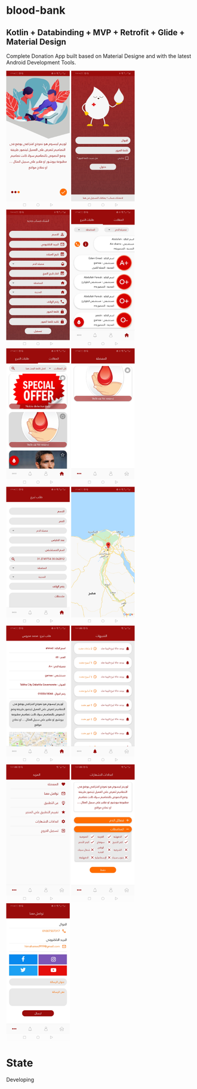 # blood-bank


## **Kotlin + Databinding + MVP + Retrofit + Glide + Material Design**


Complete Donation App built based on Material Designe and with the latest Android Development Tools.

<p float="left">
  <img src="https://github.com/himahamed126/blood-bank/blob/master/Art/img_1.jpg?raw=true" width="170" />
  <img src="https://github.com/himahamed126/blood-bank/blob/master/Art/img_2.jpg?raw=true" width="170" />
  <img src="https://github.com/himahamed126/blood-bank/blob/master/Art/img_3.jpg?raw=true" width="170" />
  <img src="https://github.com/himahamed126/blood-bank/blob/master/Art/img_4.jpg?raw=true" width="170" />
  <img src="https://github.com/himahamed126/blood-bank/blob/master/Art/img_5.jpg?raw=true" width="170" />
  <img src="https://github.com/himahamed126/blood-bank/blob/master/Art/img_6.jpg?raw=true" width="170" />
  <img src="https://github.com/himahamed126/blood-bank/blob/master/Art/img_7.jpg?raw=true" width="170" />
  <img src="https://github.com/himahamed126/blood-bank/blob/master/Art/img_8.jpg?raw=true" width="170" />
  <img src="https://github.com/himahamed126/blood-bank/blob/master/Art/img_9.jpg?raw=true" width="170" />
  <img src="https://github.com/himahamed126/blood-bank/blob/master/Art/img_10.jpg?raw=true" width="170" />
  <img src="https://github.com/himahamed126/blood-bank/blob/master/Art/img_11.jpg?raw=true" width="170" />
  <img src="https://github.com/himahamed126/blood-bank/blob/master/Art/img_12.jpg?raw=true" width="170" />
  <img src="https://github.com/himahamed126/blood-bank/blob/master/Art/img_13.jpg?raw=true" width="170" />
</p>

# State
Developing
